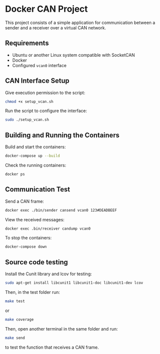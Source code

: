 # Docker CAN Project  
This project consists of a simple application for communication between a sender and a receiver over a virtual CAN network.

## Requirements  
- Ubuntu or another Linux system compatible with SocketCAN
- Docker  
- Configured `vcan0` interface  

## CAN Interface Setup  
Give execution permission to the script:  
```sh
chmod +x setup_vcan.sh
```
Run the script to configure the interface:
```sh
sudo ./setup_vcan.sh
```

## Building and Running the Containers
Build and start the containers:
```sh
docker-compose up --build
```

Check the running containers:
```sh
docker ps
```

## Communication Test
Send a CAN frame:
```sh
docker exec ./bin/sender cansend vcan0 123#DEADBEEF
```

View the received messages:
```sh
docker exec .bin/receiver candump vcan0
```

To stop the containers:
```sh
docker-compose down
```

## Source code testing
Install the Cunit library and lcov for testing:
```sh
sudo apt-get install libcunit1 libcunit1-doc libcunit1-dev lcov
```
Then, in the test folder run:
```sh
make test
```
or
```sh
make coverage
```
Then, open another terminal in the same folder and run:
```sh
make send
```
to test the function that receives a CAN frame.